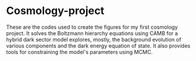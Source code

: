 # Cosmology-project
These are the codes used to create the figures for my first cosmology project. It solves the Boltzmann hierarchy equations using CAMB for a hybrid dark sector model explores, mostly, the background evolution of various components and the dark energy equation of state. It also provides tools for constraining the model's parameters using MCMC.
